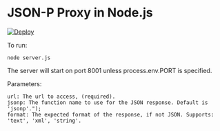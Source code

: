 JSON-P Proxy in Node.js
===
[![Deploy](https://www.herokucdn.com/deploy/button.png)](https://heroku.com/deploy)

To run:

    node server.js

The server will start on port 8001 unless process.env.PORT is specified.

Parameters:

    url: The url to access, (required).
    jsonp: The function name to use for the JSON response. Default is 'jsonp'.");
    format: The expected format of the response, if not JSON. Supports: 'text', 'xml', 'string'.
